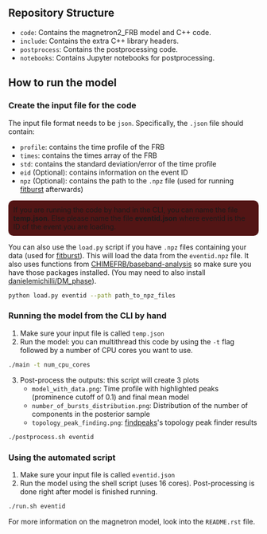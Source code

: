 ## Repository Structure
- `code`: Contains the magnetron2_FRB model and C++ code.
- `include`: Contains the extra C++ library headers.
- `postprocess`: Contains the postprocessing code.
- `notebooks`: Contains Jupyter notebooks for postprocessing.

## How to run the model
### Create the input file for the code
The input file format needs to be `json`. Specifically, the `.json` file should contain:
- `profile`: contains the time profile of the FRB
- `times`: contains the times array of the FRB
- `std`: contains the standard deviation/error of the time profile
- `eid` (Optional): contains information on the event ID
- `npz` (Optional): contains the path to the `.npz` file (used for running [fitburst](https://github.com/CHIMEFRB/fitburst) afterwards)

<div style="padding: 2%; width: calc(100%-2*2%); background: #521515ff; border-radius: 10px;">
If you are running the code by hand in the CLI, you can name the file <b>temp.json</b>. Else please name the file <b>eventid.json</b> where eventid is the ID of the event you are loading.
</div>

You can also use the `load.py` script if you have `.npz` files containing your data (used for [fitburst](https://github.com/CHIMEFRB/fitburst)). This will load the data from the `eventid.npz` file. It also uses functions from [CHIMEFRB/baseband-analysis](https://github.com/CHIMEFRB/baseband-analysis) so make sure you have those packages installed. (You may need to also install [danielemichilli/DM_phase](https://github.com/danielemichilli/DM_phase)).
``` bash
python load.py eventid --path path_to_npz_files
```

### Running the model from the CLI by hand
1. Make sure your input file is called `temp.json`
2. Run the model: you can multithread this code by using the `-t` flag followed by a number of CPU cores you want to use.
``` bash
./main -t num_cpu_cores
```
3. Post-process the outputs: this script will create 3 plots
    - `model_with_data.png`: Time profile with highlighted peaks (prominence cutoff of 0.1) and final mean model
    - `number_of_bursts_distribution.png`: Distribution of the number of components in the posterior sample
    - `topology_peak_finding.png`: [findpeaks](https://erdogant.github.io/findpeaks/pages/html/index.html)'s topology peak finder results
``` bash
./postprocess.sh eventid
```

### Using the automated script
1. Make sure your input file is called `eventid.json`
2. Run the model using the shell script (uses 16 cores). Post-processing is done right after model is finished running.
``` bash
./run.sh eventid
```

For more information on the magnetron model, look into the `README.rst` file.